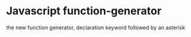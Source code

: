 # Javascript function-generator
 the new function generator, declaration keyword followed by an asterisk
